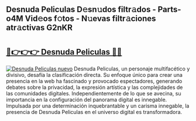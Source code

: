 ## Desnuda Peliculas D𝚎sn𝚞dos filtr𝚊dos - Parts-o4M Vid𝚎os f𝚘tos - N𝚞evas filtr𝚊ciones atr𝚊ctivas G2nKR

# <h2><a href="http://mbam3vw.tromn.icu/?c=Desnuda+Peliculas">🔗👉👉👉 Desnuda Peliculas 🔗🔗</a></h2>

[![Desnuda Peliculas nuevo](https://i.imgur.com/pEAQMta.gif)](http://mbam3vw.tromn.icu/?c=Desnuda+Peliculas)
Desnuda Peliculas, un personaje multifacético y divisivo, desafía la clasificación directa. Su enfoque único para crear una presencia en la web ha fascinado y provocado espectadores, generando debates sobre la privacidad, la expresión artística y las complejidades de las comunidades digitales. Independientemente de lo que se avecina, su importancia en la configuración del panorama digital es innegable. Impulsada por una determinación inquebrantable y un carisma innegable, la presencia de Desnuda Peliculas en el universo digital es transformadora.
